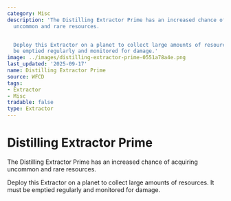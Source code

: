 ```yaml
---
category: Misc
description: 'The Distilling Extractor Prime has an increased chance of acquiring
  uncommon and rare resources.


  Deploy this Extractor on a planet to collect large amounts of resources. It must
  be emptied regularly and monitored for damage.'
image: ../images/distilling-extractor-prime-0551a78a4e.png
last_updated: '2025-09-17'
name: Distilling Extractor Prime
source: WFCD
tags:
- Extractor
- Misc
tradable: false
type: Extractor
---
```


# Distilling Extractor Prime

The Distilling Extractor Prime has an increased chance of acquiring uncommon and rare resources.

Deploy this Extractor on a planet to collect large amounts of resources. It must be emptied regularly and monitored for damage.

